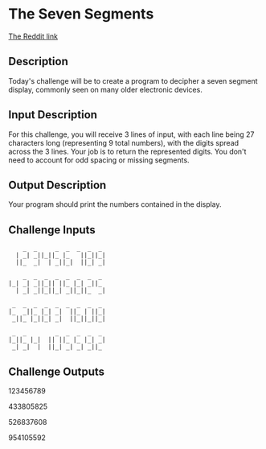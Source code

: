 # The Seven Segments

[The Reddit link](https://www.reddit.com/r/dailyprogrammer/comments/8eger3/20180423_challenge_358_easy_decipher_the_seven/)

## Description
Today's challenge will be to create a program to decipher a seven segment display, commonly seen on many older electronic devices.
## Input Description
For this challenge, you will receive 3 lines of input, with each line being 27 characters long (representing 9 total numbers), with the digits spread across the 3 lines. Your job is to return the represented digits. You don't need to account for odd spacing or missing segments.
## Output Description
Your program should print the numbers contained in the display.
## Challenge Inputs
``` 
    _  _     _  _  _  _  _ 
  | _| _||_||_ |_   ||_||_|
  ||_  _|  | _||_|  ||_| _|

    _  _  _  _  _  _  _  _ 
|_| _| _||_|| ||_ |_| _||_ 
  | _| _||_||_| _||_||_  _|

 _  _  _  _  _  _  _  _  _ 
|_  _||_ |_| _|  ||_ | ||_|
 _||_ |_||_| _|  ||_||_||_|

 _  _        _  _  _  _  _ 
|_||_ |_|  || ||_ |_ |_| _|
 _| _|  |  ||_| _| _| _||_
 ``` 
## Challenge Outputs
123456789

433805825

526837608

954105592
